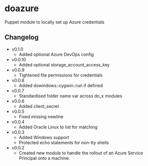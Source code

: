 doazure
=======

Puppet module to locally set up Azure credentials

Changelog
---------

* v0.1.0
    * Added optional Azure DevOps config
* v0.0.10
    * Added optional storage_account_access_key
* v0.0.9
    * Tightened file permissions for credentials
* v0.0.8
    * Added dowindows::cygwin::run if defined
* v0.0.7
    * Standardised folder name var across do_x modules
* v0.0.6
    * Added client_secret
* v0.0.5
    * Fixed missing newline
* v0.0.4
    * Added Oracle Linux to list for matching
* v0.0.3
    * Added Windows support
    * Protected echo statements for non-tty shells
* v0.0.2
    * Created new module to handle the rollout of an Azure Service Principal onto a machine.


